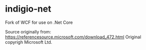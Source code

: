 # indigio-net
Fork of WCF for use on .Net Core

Source originally from: https://referencesource.microsoft.com/download_472.html
Original copyrigh Microsoft Ltd.